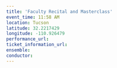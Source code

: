 ```yaml
---
title: 'Faculty Recital and Masterclass'
event_time: 11:58 AM
location: Tucson
latitude: 32.2217429
longitude: -110.926479
performance_url: 
ticket_information_url: 
ensemble: 
conductor: 
---
```

